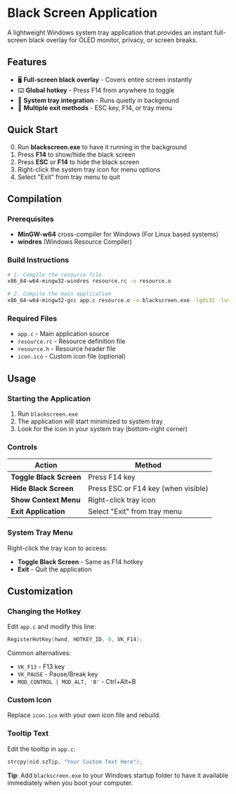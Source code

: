 # Black Screen Application

A lightweight Windows system tray application that provides an instant full-screen black overlay for OLED monitor, privacy, or screen breaks.

## Features

- 🖥️ **Full-screen black overlay** - Covers entire screen instantly
- ⌨️ **Global hotkey** - Press F14 from anywhere to toggle
- 🔧 **System tray integration** - Runs quietly in background
- 🎯 **Multiple exit methods** - ESC key, F14, or tray menu

## Quick Start

0. Run **blackscreen.exe** to have it running in the background
1. Press **F14** to show/hide the black screen
2. Press **ESC** or **F14** to hide the black screen
3. Right-click the system tray icon for menu options
4. Select "Exit" from tray menu to quit

## Compilation

### Prerequisites

- **MinGW-w64** cross-compiler for Windows (For Linux based systems)
- **windres** (Windows Resource Compiler)

### Build Instructions

```bash
# 1. Compile the resource file
x86_64-w64-mingw32-windres resource.rc -o resource.o

# 2. Compile the main application
x86_64-w64-mingw32-gcc app.c resource.o -o blackscreen.exe -lgdi32 -luser32 -lshell32 -mwindows -O2
```

### Required Files

- `app.c` - Main application source
- `resource.rc` - Resource definition file
- `resource.h` - Resource header file
- `icon.ico` - Custom icon file (optional)

## Usage

### Starting the Application

1. Run `blackscreen.exe`
2. The application will start minimized to system tray
3. Look for the icon in your system tray (bottom-right corner)

### Controls

| Action | Method |
|--------|--------|
| **Toggle Black Screen** | Press F14 key |
| **Hide Black Screen** | Press ESC or F14 key (when visible) |
| **Show Context Menu** | Right-click tray icon |
| **Exit Application** | Select "Exit" from tray menu |

### System Tray Menu

Right-click the tray icon to access:
- **Toggle Black Screen** - Same as F14 hotkey
- **Exit** - Quit the application

## Customization

### Changing the Hotkey

Edit `app.c` and modify this line:
```c
RegisterHotKey(hwnd, HOTKEY_ID, 0, VK_F14);
```

Common alternatives:
- `VK_F13` - F13 key
- `VK_PAUSE` - Pause/Break key
- `MOD_CONTROL | MOD_ALT, 'B'` - Ctrl+Alt+B

### Custom Icon

Replace `icon.ico` with your own icon file and rebuild.

### Tooltip Text

Edit the tooltip in `app.c`:
```c
strcpy(nid.szTip, "Your Custom Text Here");
```

**Tip**: Add `blackscreen.exe` to your Windows startup folder to have it available immediately when you boot your computer. 